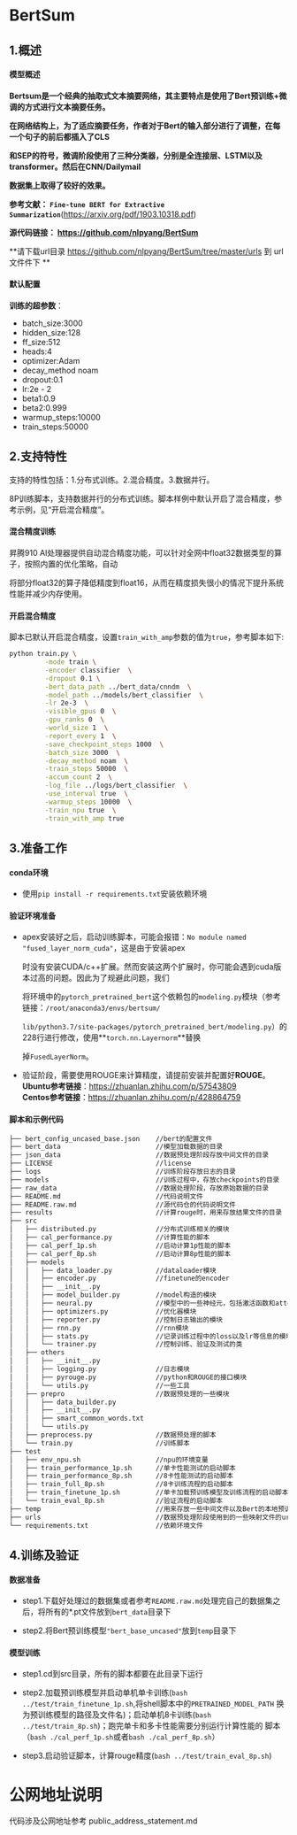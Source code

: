 # BertSum
## 1.概述

#### 模型概述
**Bertsum是一个经典的抽取式文本摘要网络，其主要特点是使用了Bert预训练+微调的方式进行文本摘要任务。**

**在网络结构上，为了适应摘要任务，作者对于Bert的输入部分进行了调整，在每一个句子的前后都插入了CLS**

**和SEP的符号，微调阶段使用了三种分类器，分别是全连接层、LSTM以及transformer。然后在CNN/Dailymail**

**数据集上取得了较好的效果。**

**参考文献： `Fine-tune BERT for Extractive Summarization`**(https://arxiv.org/pdf/1903.10318.pdf)

**源代码链接： https://github.com/nlpyang/BertSum**

**请下载url目录 https://github.com/nlpyang/BertSum/tree/master/urls 到 url文件件下 **

#### 默认配置
**训练的超参数**：  

* batch_size:3000  
* hidden_size:128  
* ff_size:512  
* heads:4  
* optimizer:Adam  
* decay_method noam  
* dropout:0.1  
* lr:2e - 2  
* beta1:0.9  
* beta2:0.999  
* warmup_steps:10000  
* train_steps:50000 

## 2.支持特性
支持的特性包括：1.分布式训练。2.混合精度。3.数据并行。

8P训练脚本，支持数据并行的分布式训练。脚本样例中默认开启了混合精度，参考示例，见“开启混合精度”。

#### 混合精度训练
昇腾910 AI处理器提供自动混合精度功能，可以针对全网中float32数据类型的算子，按照内置的优化策略，自动

将部分float32的算子降低精度到float16，从而在精度损失很小的情况下提升系统性能并减少内存使用。

#### 开启混合精度
脚本已默认开启混合精度，设置`train_with_amp`参数的值为`true`，参考脚本如下:
```bash
python train.py \
         -mode train \
	     -encoder classifier  \
	     -dropout 0.1 \
         -bert_data_path ../bert_data/cnndm  \
	     -model_path ../models/bert_classifier  \
	     -lr 2e-3  \
	     -visible_gpus 0  \
         -gpu_ranks 0  \
	     -world_size 1  \
	     -report_every 1  \
	     -save_checkpoint_steps 1000  \
	     -batch_size 3000  \
	     -decay_method noam  \
	     -train_steps 50000  \
	     -accum_count 2  \
	     -log_file ../logs/bert_classifier  \
	     -use_interval true  \
	     -warmup_steps 10000  \
	     -train_npu true  \
         -train_with_amp true
```

## 3.准备工作
#### conda环境
* 使用`pip install -r requirements.txt`安装依赖环境

#### 验证环境准备
* apex安装好之后，启动训练脚本，可能会报错：`No module named "fused_layer_norm_cuda"`，这是由于安装apex

  时没有安装CUDA/c++扩展。然而安装这两个扩展时，你可能会遇到cuda版本过高的问题。因此为了规避此问题，我们

  将环境中的`pytorch_pretrained_bert`这个依赖包的`modeling.py`模块（参考链接：`/root/anaconda3/envs/bertsum/`

  `lib/python3.7/site-packages/pytorch_pretrained_bert/modeling.py`）的228行进行修改，使用**`torch.nn.Layernorm`**替换

  掉`FusedLayerNorm`。

* 验证阶段，需要使用ROUGE来计算精度，请提前安装并配置好**ROUGE**。  
**Ubuntu参考链接**：https://zhuanlan.zhihu.com/p/57543809     
**Centos参考链接**：https://zhuanlan.zhihu.com/p/428864759



#### 脚本和示例代码
```bash
├── bert_config_uncased_base.json    //bert的配置文件
├── bert_data                        //模型加载数据的目录
├── json_data                        //数据预处理阶段存放中间文件的目录
├── LICENSE                          //license
├── logs                             //训练阶段存放日志的目录
├── models                           //训练过程中，存放checkpoints的目录
├── raw_data                         //数据处理阶段，存放原始数据的目录
├── README.md                        //代码说明文件
├── README.raw.md                    //源代码仓的代码说明文件
├── results                          //计算rouge时，用来存放结果文件的目录
├── src                              
│   ├── distributed.py               //分布式训练相关的模块
│   ├── cal_performance.py           //计算性能的脚本
│   ├── cal_perf_1p.sh               //启动计算1p性能的脚本
│   ├── cal_perf_8p.sh               //启动计算8p性能的脚本
│   ├── models                 
│   │   ├── data_loader.py           //dataloader模块
│   │   ├── encoder.py               //finetune的encoder
│   │   ├── __init__.py
│   │   ├── model_builder.py         //model构造的模块
│   │   ├── neural.py                //模型中的一些神经元，包括激活函数和attention
│   │   ├── optimizers.py            //优化器模块
│   │   ├── reporter.py              //控制日志输出的模块
│   │   ├── rnn.py                   //rnn模块
│   │   ├── stats.py                 //记录训练过程中的loss以及lr等信息的模块
│   │   └── trainer.py               //控制训练、验证及测试的类
│   ├── others                      
│   │   ├── __init__.py
│   │   ├── logging.py               //日志模块
│   │   ├── pyrouge.py               //python和ROUGE的接口模块 
│   │   └── utils.py                 //一些工具
│   ├── prepro                       //数据预处理的一些模块
│   │   ├── data_builder.py    
│   │   ├── __init__.py
│   │   ├── smart_common_words.txt
│   │   └── utils.py
│   ├── preprocess.py                //数据预处理的脚本
│   └── train.py                     //训练脚本
├── test
│   ├── env_npu.sh                   //npu的环境变量
│   ├── train_performance_1p.sh      //单卡性能测试的启动脚本
│   ├── train_performance_8p.sh      //8卡性能测试的启动脚本
│   ├── train_full_8p.sh             //8卡训练流程的启动脚本
│   ├── train_finetune_1p.sh         //单卡加载预训练模型及训练流程的启动脚本
│   └── train_eval_8p.sh             //验证流程的启动脚本
├── temp                             //用来存放一些中间文件以及Bert的本地预训练模型
├── urls                             //数据预处理阶段使用到的一些映射文件的url
└── requirements.txt                 //依赖环境文件
```

## 4.训练及验证

#### 数据准备
* step1.下载好处理过的数据集或者参考`README.raw.md`处理完自己的数据集之后，将所有的*.pt文件放到`bert_data`目录下

* step2.将Bert预训练模型`"bert_base_uncased"`放到`temp`目录下

#### 模型训练
* step1.cd到src目录，所有的脚本都要在此目录下运行

* step2.加载预训练模型并启动单机单卡训练(`bash ../test/train_finetune_1p.sh`,将shell脚本中的`PRETRAINED_MODEL_PATH`
  换为预训练模型的路径及文件名)；启动单机8卡训练(`bash ../test/train_8p.sh`)；跑完单卡和多卡性能需要分别运行计算性能的
  脚本（`bash ./cal_perf_1p.sh`或者`bash ./cal_perf_8p.sh`）

* step3.启动验证脚本，计算rouge精度(`bash ../test/train_eval_8p.sh`)

# 公网地址说明
代码涉及公网地址参考 public_address_statement.md 